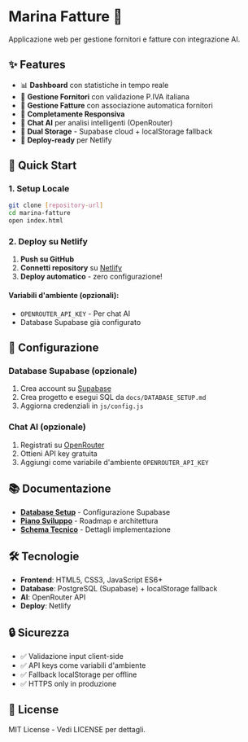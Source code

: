 # Marina Fatture 💼

Applicazione web per gestione fornitori e fatture con integrazione AI.

## ✨ Features

- 📊 **Dashboard** con statistiche in tempo reale
- 👥 **Gestione Fornitori** con validazione P.IVA italiana
- 🧾 **Gestione Fatture** con associazione automatica fornitori
- 📱 **Completamente Responsiva**
- 🤖 **Chat AI** per analisi intelligenti (OpenRouter)
- 💾 **Dual Storage** - Supabase cloud + localStorage fallback
- 🚀 **Deploy-ready** per Netlify

## 🚀 Quick Start

### 1. Setup Locale
```bash
git clone [repository-url]
cd marina-fatture
open index.html
```

### 2. Deploy su Netlify

1. **Push su GitHub**
2. **Connetti repository** su [Netlify](https://netlify.com)
3. **Deploy automatico** - zero configurazione!

#### Variabili d'ambiente (opzionali):
- `OPENROUTER_API_KEY` - Per chat AI
- Database Supabase già configurato

## 🔧 Configurazione

### Database Supabase (opzionale)
1. Crea account su [Supabase](https://supabase.com)
2. Crea progetto e esegui SQL da `docs/DATABASE_SETUP.md`
3. Aggiorna credenziali in `js/config.js`

### Chat AI (opzionale)
1. Registrati su [OpenRouter](https://openrouter.ai)
2. Ottieni API key gratuita
3. Aggiungi come variabile d'ambiente `OPENROUTER_API_KEY`

## 📚 Documentazione

- **[Database Setup](docs/DATABASE_SETUP.md)** - Configurazione Supabase
- **[Piano Sviluppo](docs/PIANO_SVILUPPO.md)** - Roadmap e architettura
- **[Schema Tecnico](docs/SCHEMA_TECNICO.md)** - Dettagli implementazione

## 🛠️ Tecnologie

- **Frontend**: HTML5, CSS3, JavaScript ES6+
- **Database**: PostgreSQL (Supabase) + localStorage fallback
- **AI**: OpenRouter API
- **Deploy**: Netlify

## 🔒 Sicurezza

- ✅ Validazione input client-side
- ✅ API keys come variabili d'ambiente
- ✅ Fallback localStorage per offline
- ✅ HTTPS only in produzione

## 📄 License

MIT License - Vedi LICENSE per dettagli.